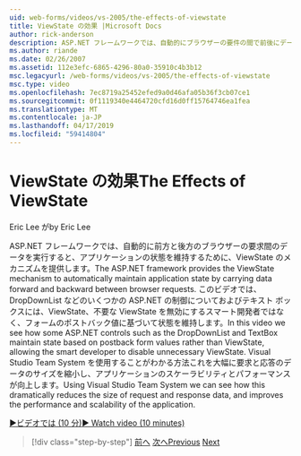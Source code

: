 ```yaml
---
uid: web-forms/videos/vs-2005/the-effects-of-viewstate
title: ViewState の効果 |Microsoft Docs
author: rick-anderson
description: ASP.NET フレームワークでは、自動的にブラウザーの要件の間で前後にデータを実行すると、アプリケーションの状態を維持するために ViewState メカニズムを提供しています.
ms.author: riande
ms.date: 02/26/2007
ms.assetid: 112e3efc-6865-4296-80a0-35910c4b3b12
msc.legacyurl: /web-forms/videos/vs-2005/the-effects-of-viewstate
msc.type: video
ms.openlocfilehash: 7ec8719a25452efed9a0d46afa05b36f3cb07ce1
ms.sourcegitcommit: 0f1119340e4464720cfd16d0ff15764746ea1fea
ms.translationtype: MT
ms.contentlocale: ja-JP
ms.lasthandoff: 04/17/2019
ms.locfileid: "59414804"
---
```

# <a name="the-effects-of-viewstate"></a><span data-ttu-id="bf6d4-103">ViewState の効果</span><span class="sxs-lookup"><span data-stu-id="bf6d4-103">The Effects of ViewState</span></span>

<span data-ttu-id="bf6d4-104">Eric Lee が</span><span class="sxs-lookup"><span data-stu-id="bf6d4-104">by Eric Lee</span></span>

<span data-ttu-id="bf6d4-105">ASP.NET フレームワークでは、自動的に前方と後方のブラウザーの要求間のデータを実行すると、アプリケーションの状態を維持するために、ViewState のメカニズムを提供します。</span><span class="sxs-lookup"><span data-stu-id="bf6d4-105">The ASP.NET framework provides the ViewState mechanism to automatically maintain application state by carrying data forward and backward between browser requests.</span></span> <span data-ttu-id="bf6d4-106">このビデオでは、DropDownList などのいくつかの ASP.NET の制御についておよびテキスト ボックスには、ViewState、不要な ViewState を無効にするスマート開発者ではなく、フォームのポストバック値に基づいて状態を維持します。</span><span class="sxs-lookup"><span data-stu-id="bf6d4-106">In this video we see how some ASP.NET controls such as the DropDownList and TextBox maintain state based on postback form values rather than ViewState, allowing the smart developer to disable unnecessary ViewState.</span></span> <span data-ttu-id="bf6d4-107">Visual Studio Team System を使用することがわかる方法これを大幅に要求と応答のデータのサイズを縮小し、アプリケーションのスケーラビリティとパフォーマンスが向上します。</span><span class="sxs-lookup"><span data-stu-id="bf6d4-107">Using Visual Studio Team System we can see how this dramatically reduces the size of request and response data, and improves the performance and scalability of the application.</span></span>

[<span data-ttu-id="bf6d4-108">&#9654;ビデオでは (10 分)</span><span class="sxs-lookup"><span data-stu-id="bf6d4-108">&#9654; Watch video (10 minutes)</span></span>](https://channel9.msdn.com/Blogs/ASP-NET-Site-Videos/the-effects-of-viewstate)

> [!div class="step-by-step"]
> <span data-ttu-id="bf6d4-109">[前へ](using-the-load-test-agent.md)
> [次へ](how-do-i-integrate-defect-tracking-with-testing.md)</span><span class="sxs-lookup"><span data-stu-id="bf6d4-109">[Previous](using-the-load-test-agent.md)
[Next](how-do-i-integrate-defect-tracking-with-testing.md)</span></span>
